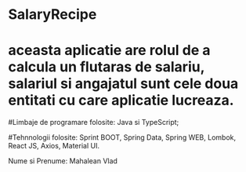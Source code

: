 # SalaryRecipe

# aceasta aplicatie are rolul de a calcula un flutaras de salariu, salariul si angajatul sunt cele doua entitati cu care aplicatie lucreaza. 

#Limbaje de programare folosite: Java si TypeScript;

#Tehnnologii folosite: Sprint BOOT, Spring Data, Spring WEB, Lombok, React JS, Axios, Material UI.

Nume si Prenume: Mahalean Vlad
